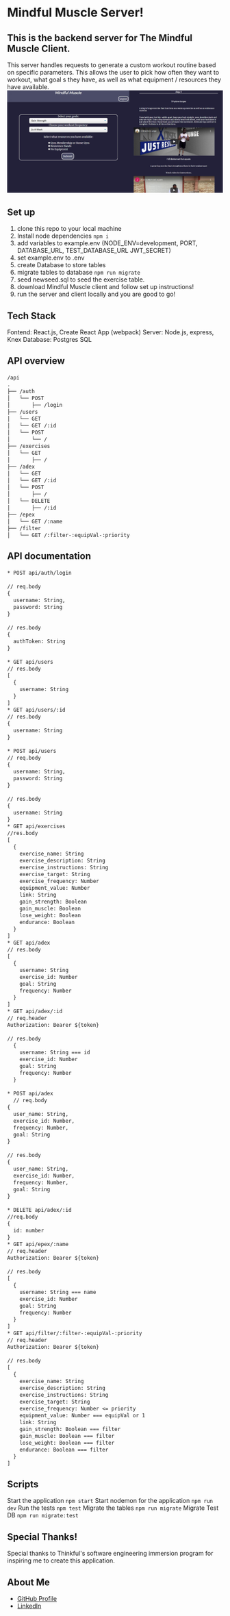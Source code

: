 # Mindful Muscle Server!

## This is the backend server for The Mindful Muscle Client.

This server handles requests to generate a custom workout routine based on specific parameters. This allows the user to pick how often they want to workout, what goal s they have, as well as what equipment / resources they have available.
![Mindful Muscle](https://raw.githubusercontent.com/Mark-The-Dev/Mindful_Muscle_Client/master/public/mm-meta.png)

## Set up

1. clone this repo to your local machine
2. Install node dependencies `npm i`
3. add variables to example.env (NODE_ENV=development, PORT, DATABASE_URL, TEST_DATABASE_URL JWT_SECRET)
4. set example.env to .env 
5. create Database to store tables
6. migrate tables to database `npm run migrate`
7. seed newseed.sql to seed the exercise table.
8. download Mindful Muscle client and follow set up instructions! 
9. run the server and client locally and you are good to go!

## Tech Stack

Fontend: React.js, Create React App (webpack)
Server: Node.js, express, Knex
Database: Postgres SQL

## API overview
```
/api
.
├── /auth
│   └── POST
│       ├── /login
├── /users
│   └── GET
│   └── GET /:id
│   └── POST
│       └── /
├── /exercises
│   └── GET
│       ├── /
├── /adex
│   └── GET
│   └── GET /:id
│   └── POST
│       ├── /
│   └── DELETE
│       ├── /:id
├── /epex
│   └── GET /:name
├── /filter
│   └── GET /:filter-:equipVal-:priority
```
## API documentation
```
* POST api/auth/login

// req.body
{
  username: String,
  password: String
}

// res.body
{
  authToken: String
}

* GET api/users
// res.body
[
  {
    username: String
  }
]
* GET api/users/:id
// res.body 
{
  username: String
}

* POST api/users
// req.body
{
  username: String,
  password: String
}

// res.body
{
  username: String
}
* GET api/exercises
//res.body
[
  {
    exercise_name: String
    exercise_description: String
    exercise_instructions: String
    exercise_target: String
    exercise_frequency: Number
    equipment_value: Number
    link: String
    gain_strength: Boolean
    gain_muscle: Boolean
    lose_weight: Boolean
    endurance: Boolean
  }
]
* GET api/adex
// res.body
[
  {
    username: String
    exercise_id: Number
    goal: String
    frequency: Number
  }
]
* GET api/adex/:id
// req.header
Authorization: Bearer ${token}

// res.body
  {
    username: String === id
    exercise_id: Number
    goal: String
    frequency: Number
  }

* POST api/adex
  // req.body
{
  user_name: String,
  exercise_id: Number,
  frequency: Number,
  goal: String
}

// res.body
{
  user_name: String,
  exercise_id: Number,
  frequency: Number,
  goal: String
}

* DELETE api/adex/:id
//req.body
{
  id: number
}
* GET api/epex/:name
// req.header
Authorization: Bearer ${token}

// res.body
[
  {
    username: String === name
    exercise_id: Number
    goal: String
    frequency: Number
  }
]
* GET api/filter/:filter-:equipVal-:priority
// req.header
Authorization: Bearer ${token}

// res.body
[
  {
    exercise_name: String
    exercise_description: String
    exercise_instructions: String
    exercise_target: String
    exercise_frequency: Number <= priority
    equipment_value: Number === equipVal or 1
    link: String
    gain_strength: Boolean === filter
    gain_muscle: Boolean === filter
    lose_weight: Boolean === filter
    endurance: Boolean === filter
  }
]
```

## Scripts

Start the application `npm start`
Start nodemon for the application `npm run dev`
Run the tests `npm test`
Migrate the tables `npm run migrate`
Migrate Test DB `npm run migrate:test`

## Special Thanks!

Special thanks to Thinkful's software engineering immersion program for inspiring me to create this application.

## About Me

* [GitHub Profile](https://github.com/Mark-The-Dev)
* [LinkedIn](https://www.linkedin.com/in/mark-marcello-8896481b1)
